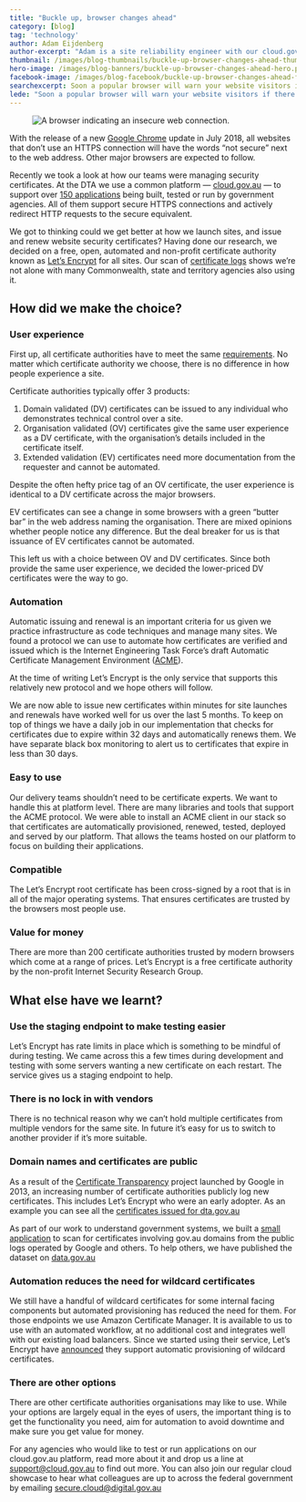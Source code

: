 ```yaml
---
title: "Buckle up, browser changes ahead"
category: [blog]
tag: 'technology'
author: Adam Eijdenberg
author-excerpt: "Adam is a site reliability engineer with our cloud.gov.au platform"
thumbnail: /images/blog-thumbnails/buckle-up-browser-changes-ahead-thumbnail.png
hero-image: /images/blog-banners/buckle-up-browser-changes-ahead-hero.png
facebook-image: /images/blog-facebook/buckle-up-browser-changes-ahead-facebook.png
searchexcerpt: Soon a popular browser will warn your website visitors if there is no secure connection backed by a valid certificate. It’s an easy fix — here’s what we did.
lede: "Soon a popular browser will warn your website visitors if there is no secure connection backed by a valid certificate. It’s an easy fix — here’s what we did."
---
```

<figure>
  <img src="{{ site.url }}{{ site.baseurl }}{{ page.hero-image }}" alt="A browser indicating an insecure web connection."><br />
</figure>

With the release of a new [Google Chrome](https://security.googleblog.com/2018/02/a-secure-web-is-here-to-stay.html) update in July 2018, all websites that don’t use an HTTPS connection will have the words “not secure” next to the web address. Other major browsers are expected to follow.

Recently we took a look at how our teams were managing security certificates. At the DTA we use a common platform — [cloud.gov.au](https://cloud.gov.au) — to support over [150 applications](https://cloud.gov.au/insights/) being built, tested or run by government agencies. All of them support secure HTTPS connections and actively redirect HTTP requests to the secure equivalent.

We got to thinking could we get better at how we launch sites, and issue and renew website security certificates? Having done our research, we decided on a free, open, automated and non-profit certificate authority known as [Let’s Encrypt](https://letsencrypt.org/) for all sites. Our scan of [certificate logs](https://data.gov.au/dataset/certificate-transparency) shows we’re not alone with many Commonwealth, state and territory agencies also using it.

## How did we make the choice?

### User experience

First up, all certificate authorities have to meet the same [requirements](https://cabforum.org/baseline-requirements-documents/). No matter which certificate authority we choose, there is no difference in how people experience a site.

Certificate authorities typically offer 3 products:
1. Domain validated (DV) certificates can be issued to any individual who demonstrates technical control over a site.
2. Organisation validated (OV) certificates give the same user experience as a DV certificate, with the organisation’s details included in the certificate itself.
3. Extended validation (EV) certificates need more documentation from the requester and cannot be automated.

Despite the often hefty price tag of an OV certificate, the user experience is identical to a DV certificate across the major browsers.

EV certificates can see a change in some browsers with a green “butter bar” in the web address naming the organisation. There are mixed opinions whether people notice any difference. But the deal breaker for us is that issuance of EV certificates cannot be automated.

This left us with a choice between OV and DV certificates. Since both provide the same user experience, we decided the lower-priced DV certificates were the way to go.

### Automation

Automatic issuing and renewal is an important criteria for us given we practice infrastructure as code techniques and manage many sites. We found a protocol we can use to automate how certificates are verified and issued which is the Internet Engineering Task Force’s draft Automatic Certificate Management Environment ([ACME](https://tools.ietf.org/html/draft-ietf-acme-acme-10)).

At the time of writing Let’s Encrypt is the only service that supports this relatively new protocol and we hope others will follow.

We are now able to issue new certificates within minutes for site launches and renewals have worked well for us over the last 5 months. To keep on top of things we have a daily job in our implementation that checks for certificates due to expire within 32 days and automatically renews them. We have separate black box monitoring to alert us to certificates that expire in less than 30 days.

### Easy to use

Our delivery teams shouldn’t need to be certificate experts. We want to handle this at platform level. There are many libraries and tools that support the ACME protocol. We were able to install an ACME client in our stack so that certificates are automatically provisioned, renewed, tested, deployed and served by our platform. That allows the teams hosted on our platform to focus on building their applications.

### Compatible

The Let’s Encrypt root certificate has been cross-signed by a root that is in all of the major operating systems. That ensures certificates are trusted by the browsers most people use.

### Value for money

There are more than 200 certificate authorities trusted by modern browsers which come at a range of prices. Let’s Encrypt is a free certificate authority by the non-profit Internet Security Research Group.

## What else have we learnt?

### Use the staging endpoint to make testing easier

Let’s Encrypt has rate limits in place which is something to be mindful of during testing. We came across this a few times during development and testing with some servers wanting a new certificate on each restart. The service gives us a staging endpoint to help.

### There is no lock in with vendors

There is no technical reason why we can’t hold multiple certificates from multiple vendors for the same site. In future it’s easy for us to switch to another provider if it’s more suitable.

### Domain names and certificates are public

As a result of the [Certificate Transparency](https://www.certificate-transparency.org/) project launched by Google in 2013, an increasing number of certificate authorities publicly log new certificates. This includes Let’s Encrypt who were an early adopter. As an example you can see all the [certificates issued for dta.gov.au](https://crt.sh/?q=www.dta.gov.au)

As part of our work to understand government systems, we built a [small application](https://github.com/govau/certwatch) to scan for certificates involving gov.au domains from the public logs operated by Google and others. To help others, we have published the dataset on [data.gov.au](https://data.gov.au/dataset/certificate-transparency)

### Automation reduces the need for wildcard certificates

We still have a handful of wildcard certificates for some internal facing components but automated provisioning has reduced the need for them. For those endpoints we use Amazon Certificate Manager. It  is available to us to use with an automated workflow, at no additional cost and integrates well with our existing load balancers. Since we started using their service, Let’s Encrypt have [announced](https://community.letsencrypt.org/t/acme-v2-and-wildcard-certificate-support-is-live/55579) they support automatic provisioning of wildcard certificates.

### There are other options

There are other certificate authorities organisations may like to use. While your options are largely equal in the eyes of users, the important thing is to get the functionality you need, aim for automation to avoid downtime and make sure you get value for money. 

For any agencies who would like to test or run applications on our cloud.gov.au platform, read more about it and drop us a line at [support@cloud.gov.au](mailto:support@cloud.gov.au) to find out more. You can also join our regular cloud showcase to hear what colleagues are up to across the federal government by emailing [secure.cloud@digital.gov.au](mailto:secure.cloud@digital.gov.au)  
